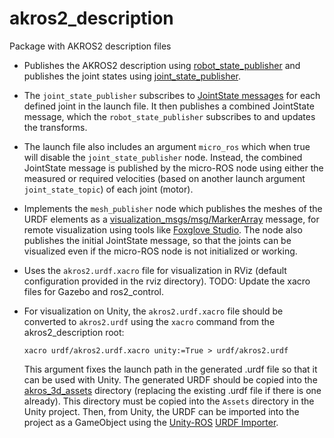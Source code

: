 # akros2_description
Package with AKROS2 description files

* Publishes the AKROS2 description using [robot_state_publisher](https://github.com/ros/robot_state_publisher) and publishes the joint states using [joint_state_publisher](https://github.com/ros/joint_state_publisher). 
* The ```joint_state_publisher``` subscribes to [JointState messages](https://docs.ros2.org/foxy/api/sensor_msgs/msg/JointState.html) for each defined joint in the launch file. It then publishes a combined JointState message, which the ```robot_state_publisher``` subscribes to and updates the transforms.
* The launch file also includes an argument ```micro_ros``` which when true will disable the ```joint_state_publisher``` node. Instead, the combined JointState message is published by the micro-ROS node using either the measured or required velocities (based on another launch argument ```joint_state_topic```) of each joint (motor).
* Implements the ```mesh_publisher``` node which publishes the meshes of the URDF elements as a [visualization_msgs/msg/MarkerArray](https://docs.ros2.org/foxy/api/visualization_msgs/msg/MarkerArray.html) message, for remote visualization using tools like [Foxglove Studio](https://foxglove.dev/studio). The node also publishes the initial JointState message, so that the joints can be visualized even if the micro-ROS node is not initialized or working.
* Uses the ```akros2.urdf.xacro``` file for visualization in RViz (default configuration provided in the rviz directory). TODO: Update the xacro files for Gazebo and ros2_control.
* For visualization on Unity, the ```akros2.urdf.xacro``` file should be converted to ```akros2.urdf``` using the ```xacro``` command from the akros2_description root:
  
  ```
  xacro urdf/akros2.urdf.xacro unity:=True > urdf/akros2.urdf
  ```
  This argument fixes the launch path in the generated .urdf file so that it can be used with Unity. The generated URDF should be copied into the [akros_3d_assets](https://github.com/adityakamath/akros_3d_assets/tree/akros2_urdf) directory (replacing the existing .urdf file if there is one already). This directory must be copied into the ```Assets``` directory in the Unity project. Then, from Unity, the URDF can be imported into the project as a GameObject using the [Unity-ROS](https://github.com/Unity-Technologies/Unity-Robotics-Hub) [URDF Importer](https://github.com/Unity-Technologies/URDF-Importer#integrate-urdf-importer-into-unity-project).
